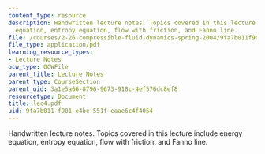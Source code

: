 ```yaml
---
content_type: resource
description: Handwritten lecture notes. Topics covered in this lecture include energy
  equation, entropy equation, flow with friction, and Fanno line.
file: /courses/2-26-compressible-fluid-dynamics-spring-2004/9fa7b011f901e4be551feaae6c4f4054_lec4.pdf
file_type: application/pdf
learning_resource_types:
- Lecture Notes
ocw_type: OCWFile
parent_title: Lecture Notes
parent_type: CourseSection
parent_uid: 3a1e5a66-8796-9673-918c-4ef576dc8ef8
resourcetype: Document
title: lec4.pdf
uid: 9fa7b011-f901-e4be-551f-eaae6c4f4054
---
```

Handwritten lecture notes. Topics covered in this lecture include energy equation, entropy equation, flow with friction, and Fanno line.

